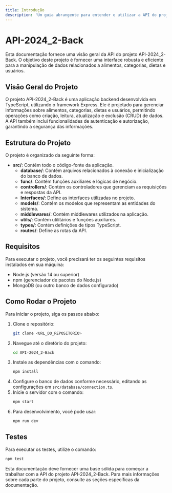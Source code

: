 ```yaml
---
title: Introdução
description: 'Um guia abrangente para entender e utilizar a API do projeto API-2024_2-Back.'
---
```


# API-2024_2-Back

Esta documentação fornece uma visão geral da API do projeto API-2024_2-Back. O objetivo deste projeto é fornecer uma interface robusta e eficiente para a manipulação de dados relacionados a alimentos, categorias, dietas e usuários.

## Visão Geral do Projeto

O projeto API-2024_2-Back é uma aplicação backend desenvolvida em TypeScript, utilizando o framework Express. Ele é projetado para gerenciar informações sobre alimentos, categorias, dietas e usuários, permitindo operações como criação, leitura, atualização e exclusão (CRUD) de dados. A API também inclui funcionalidades de autenticação e autorização, garantindo a segurança das informações.

## Estrutura do Projeto

O projeto é organizado da seguinte forma:

- **src/**: Contém todo o código-fonte da aplicação.
  - **database/**: Contém arquivos relacionados à conexão e inicialização do banco de dados.
  - **func/**: Contém funções auxiliares e lógicas de negócio.
  - **controllers/**: Contém os controladores que gerenciam as requisições e respostas da API.
  - **Interfaces/**: Define as interfaces utilizadas no projeto.
  - **models/**: Contém os modelos que representam as entidades do sistema.
  - **middlewares/**: Contém middlewares utilizados na aplicação.
  - **utils/**: Contém utilitários e funções auxiliares.
  - **types/**: Contém definições de tipos TypeScript.
  - **routes/**: Define as rotas da API.

## Requisitos

Para executar o projeto, você precisará ter os seguintes requisitos instalados em sua máquina:

- Node.js (versão 14 ou superior)
- npm (gerenciador de pacotes do Node.js)
- MongoDB (ou outro banco de dados configurado)

## Como Rodar o Projeto

Para iniciar o projeto, siga os passos abaixo:

1. Clone o repositório:
   ```bash
   git clone <URL_DO_REPOSITORIO>
   ```
2. Navegue até o diretório do projeto:
   ```bash
   cd API-2024_2-Back
   ```
3. Instale as dependências com o comando:
   ```bash
   npm install
   ```
4. Configure o banco de dados conforme necessário, editando as configurações em `src/database/connection.ts`.
5. Inicie o servidor com o comando:
   ```bash
   npm start
   ```
6. Para desenvolvimento, você pode usar:
   ```bash
   npm run dev
   ```

## Testes

Para executar os testes, utilize o comando:
```bash
npm test
```

Esta documentação deve fornecer uma base sólida para começar a trabalhar com a API do projeto API-2024_2-Back. Para mais informações sobre cada parte do projeto, consulte as seções específicas da documentação.